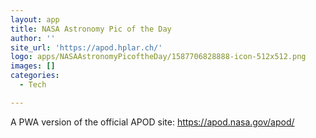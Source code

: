 ```yaml
---
layout: app
title: NASA Astronomy Pic of the Day
author: ''
site_url: 'https://apod.hplar.ch/'
logo: apps/NASAAstronomyPicoftheDay/1587706828888-icon-512x512.png
images: []
categories:
  - Tech

---
```

A PWA version of the official APOD site: 
https://apod.nasa.gov/apod/
